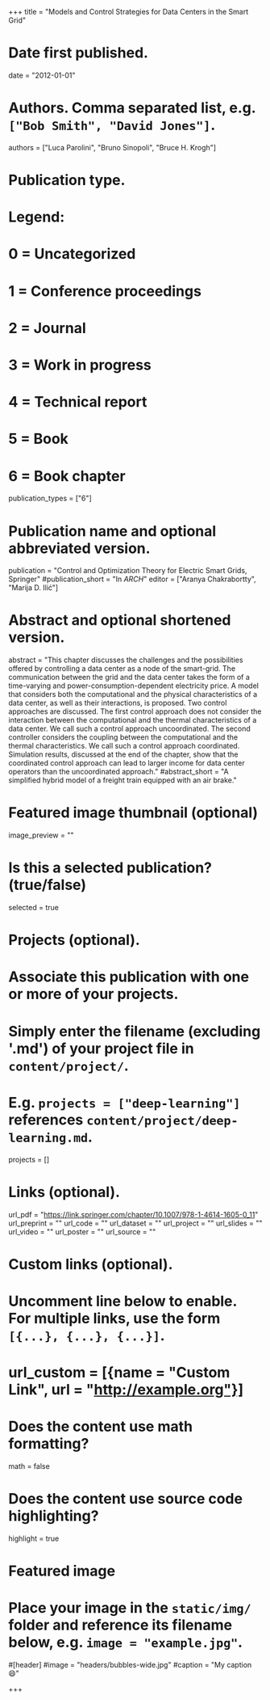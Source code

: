 +++
title = "Models and Control Strategies for Data Centers in the Smart Grid"

# Date first published.
date = "2012-01-01"

# Authors. Comma separated list, e.g. `["Bob Smith", "David Jones"]`.
authors = ["Luca Parolini", "Bruno Sinopoli", "Bruce H. Krogh"]

# Publication type.
# Legend:
# 0 = Uncategorized
# 1 = Conference proceedings
# 2 = Journal
# 3 = Work in progress
# 4 = Technical report
# 5 = Book
# 6 = Book chapter
publication_types = ["6"]

# Publication name and optional abbreviated version.
publication = "Control and Optimization Theory for Electric Smart Grids, Springer"
#publication_short = "In *ARCH*"
editor = ["Aranya Chakrabortty", "Marija D. Ilić"]

# Abstract and optional shortened version.
abstract = "This chapter discusses the challenges and the possibilities offered by controlling a data center as a node of the smart-grid. The communication between the grid and the data center takes the form of a time-varying and power-consumption-dependent electricity price. A model that considers both the computational and the physical characteristics of a data center, as well as their interactions, is proposed. Two control approaches are discussed. The first control approach does not consider the interaction between the computational and the thermal characteristics of a data center. We call such a control approach uncoordinated. The second controller considers the coupling between the computational and the thermal characteristics. We call such a control approach coordinated. Simulation results, discussed at the end of the chapter, show that the coordinated control approach can lead to larger income for data center operators than the uncoordinated approach."
#abstract_short = "A simplified hybrid model of a freight train equipped with an air brake."

# Featured image thumbnail (optional)
image_preview = ""

# Is this a selected publication? (true/false)
selected = true

# Projects (optional).
#   Associate this publication with one or more of your projects.
#   Simply enter the filename (excluding '.md') of your project file in `content/project/`.
#   E.g. `projects = ["deep-learning"]` references `content/project/deep-learning.md`.
projects = []

# Links (optional).
url_pdf = "https://link.springer.com/chapter/10.1007/978-1-4614-1605-0_11"
url_preprint = ""
url_code = ""
url_dataset = ""
url_project = ""
url_slides = ""
url_video = ""
url_poster = ""
url_source = ""

# Custom links (optional).
#   Uncomment line below to enable. For multiple links, use the form `[{...}, {...}, {...}]`.
# url_custom = [{name = "Custom Link", url = "http://example.org"}]

# Does the content use math formatting?
math = false

# Does the content use source code highlighting?
highlight = true

# Featured image
# Place your image in the `static/img/` folder and reference its filename below, e.g. `image = "example.jpg"`.
#[header]
#image = "headers/bubbles-wide.jpg"
#caption = "My caption 😄"

+++
